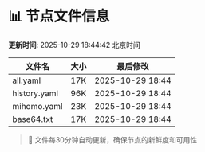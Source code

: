 # 📊 节点文件信息

**更新时间**: 2025-10-29 18:44:42 北京时间

| 文件名 | 大小 | 最后修改 |
|--------|------|----------|
| all.yaml | 17K | 2025-10-29 18:44 |
| history.yaml | 96K | 2025-10-29 18:44 |
| mihomo.yaml | 23K | 2025-10-29 18:44 |
| base64.txt | 17K | 2025-10-29 18:44 |

> 🔄 文件每30分钟自动更新，确保节点的新鲜度和可用性
